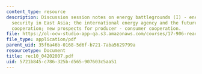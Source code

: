 ```yaml
---
content_type: resource
description: Discussion session notes on energy battlegrounds (I) - energy and regional
  security in East Asia; the international energy agency and the future of consumer
  cooperation; new prospects for producer - consumer cooperation.
file: https://ol-ocw-studio-app-qa.s3.amazonaws.com/courses/17-906-reading-seminar-in-social-science-the-geopolitics-and-geoeconomics-of-global-energy-spring-2007/5721b845c786325bd565907603c5aa51_rec10_04202007.pdf
file_type: application/pdf
parent_uid: 35f6a46b-0168-5d6f-b721-7aba5629799a
resourcetype: Document
title: rec10_04202007.pdf
uid: 5721b845-c786-325b-d565-907603c5aa51
---
```

